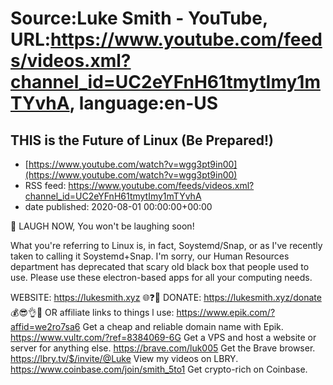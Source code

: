 # Source:Luke Smith - YouTube, URL:https://www.youtube.com/feeds/videos.xml?channel_id=UC2eYFnH61tmytImy1mTYvhA, language:en-US

## THIS is the Future of Linux (Be Prepared!)
 - [https://www.youtube.com/watch?v=wgg3pt9in00](https://www.youtube.com/watch?v=wgg3pt9in00)
 - RSS feed: https://www.youtube.com/feeds/videos.xml?channel_id=UC2eYFnH61tmytImy1mTYvhA
 - date published: 2020-08-01 00:00:00+00:00

🤪 LAUGH NOW, You won't be laughing soon!

What you're referring to Linux is, in fact, Soystemd/Snap, or as I've recently taken to calling it Soystemd+Snap. I'm sorry, our Human Resources department has deprecated that scary old black box that people used to use. Please use these electron-based apps for all your computing needs.

WEBSITE: https://lukesmith.xyz 🌐❓🔎
DONATE: https://lukesmith.xyz/donate 💰😎👌💯
OR affiliate links to things l use:
https://www.epik.com/?affid=we2ro7sa6 Get a cheap and reliable domain name with Epik.
https://www.vultr.com/?ref=8384069-6G Get a VPS and host a website or server for anything else.
https://brave.com/luk005 Get the Brave browser.
https://lbry.tv/$/invite/@Luke View my videos on LBRY.
https://www.coinbase.com/join/smith_5to1 Get crypto-rich on Coinbase.

